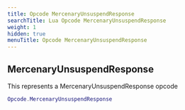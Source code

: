 ```yaml
---
title: Opcode MercenaryUnsuspendResponse
searchTitle: Lua Opcode MercenaryUnsuspendResponse
weight: 1
hidden: true
menuTitle: Opcode MercenaryUnsuspendResponse
---
```

## MercenaryUnsuspendResponse

This represents a MercenaryUnsuspendResponse opcode
```lua
Opcode.MercenaryUnsuspendResponse
```